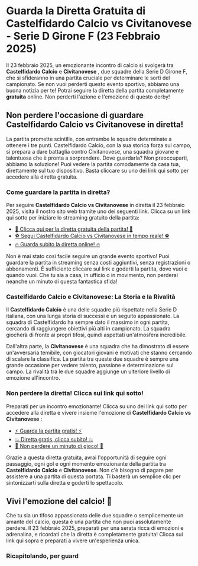 # Guarda la Diretta Gratuita di Castelfidardo Calcio vs Civitanovese - Serie D Girone F (23 Febbraio 2025)

Il 23 febbraio 2025, un emozionante incontro di calcio si svolgerà tra **Castelfidardo Calcio** e **Civitanovese** , due squadre della Serie D Girone F, che si sfideranno in una partita cruciale per determinare le sorti del campionato. Se non vuoi perderti questo evento sportivo, abbiamo una buona notizia per te! Potrai seguire la diretta della partita completamente **gratuita** online. Non perderti l'azione e l'emozione di questo derby!

## Non perdere l'occasione di guardare Castelfidardo Calcio vs Civitanovese in diretta!

La partita promette scintille, con entrambe le squadre determinate a ottenere i tre punti. Castelfidardo Calcio, con la sua storica forza sul campo, si prepara a dare battaglia contro Civitanovese, una squadra giovane e talentuosa che è pronta a sorprendere. Dove guardarla? Non preoccuparti, abbiamo la soluzione! Puoi vedere la partita comodamente da casa tua, direttamente sul tuo dispositivo. Basta cliccare su uno dei link qui sotto per accedere alla diretta gratuita.

### Come guardare la partita in diretta?

Per seguire **Castelfidardo Calcio vs Civitanovese** in diretta il 23 febbraio 2025, visita il nostro sito web tramite uno dei seguenti link. Clicca su un link qui sotto per iniziare lo streaming gratuito della partita:

- [🎥 Clicca qui per la diretta gratuita della partita! 🎥](https://tinyurl.com/livestreamfreeo?st=Castelfidardo+Calcio+vs+Civitanovese&si=gh)
- [⚽ Segui Castelfidardo Calcio vs Civitanovese in tempo reale! ⚽](https://tinyurl.com/livestreamfreeo?st=Castelfidardo+Calcio+vs+Civitanovese&si=gh)
- [🔥 Guarda subito la diretta online! 🔥](https://tinyurl.com/livestreamfreeo?st=Castelfidardo+Calcio+vs+Civitanovese&si=gh)

Non è mai stato così facile seguire un grande evento sportivo! Puoi guardare la partita in streaming senza costi aggiuntivi, senza registrazioni o abbonamenti. È sufficiente cliccare sul link e goderti la partita, dove vuoi e quando vuoi. Che tu sia a casa, in ufficio o in movimento, non perderai neanche un minuto di questa fantastica sfida!

### Castelfidardo Calcio e Civitanovese: La Storia e la Rivalità

Il **Castelfidardo Calcio** è una delle squadre più rispettate nella Serie D italiana, con una lunga storia di successi e un seguito appassionato. La squadra di Castelfidardo ha sempre dato il massimo in ogni partita, cercando di raggiungere obiettivi più alti in campionato. La squadra giocherà di fronte ai propri tifosi, quindi aspettati un'atmosfera incredibile.

Dall'altra parte, la **Civitanovese** è una squadra che ha dimostrato di essere un'avversaria temibile, con giocatori giovani e motivati che stanno cercando di scalare la classifica. La partita tra queste due squadre è sempre una grande occasione per vedere talento, passione e determinazione sul campo. La rivalità tra le due squadre aggiunge un ulteriore livello di emozione all'incontro.

### Non perdere la diretta! Clicca sui link qui sotto!

Preparati per un incontro emozionante! Clicca su uno dei link qui sotto per accedere alla diretta e vivere insieme l'emozione di **Castelfidardo Calcio vs Civitanovese** :

- [⚡ Guarda la partita gratis! ⚡](https://tinyurl.com/livestreamfreeo?st=Castelfidardo+Calcio+vs+Civitanovese&si=gh)
- [💥 Diretta gratis, clicca subito! 💥](https://tinyurl.com/livestreamfreeo?st=Castelfidardo+Calcio+vs+Civitanovese&si=gh)
- [🔴 Non perdere un minuto di gioco! 🔴](https://tinyurl.com/livestreamfreeo?st=Castelfidardo+Calcio+vs+Civitanovese&si=gh)

Grazie a questa diretta gratuita, avrai l'opportunità di seguire ogni passaggio, ogni gol e ogni momento emozionante della partita tra **Castelfidardo Calcio** e **Civitanovese**. Non c'è bisogno di pagare per assistere a una partita di questa portata. Ti basterà un semplice clic per sintonizzarti sulla diretta e goderti lo spettacolo.

## Vivi l'emozione del calcio! 🎉

Che tu sia un tifoso appassionato delle due squadre o semplicemente un amante del calcio, questa è una partita che non puoi assolutamente perdere. Il 23 febbraio 2025, preparati per una serata ricca di emozioni e adrenalina, e ricordati che la diretta è completamente gratuita! Clicca sui link qui sopra e preparati a vivere un'esperienza unica.

### Ricapitolando, per guard
